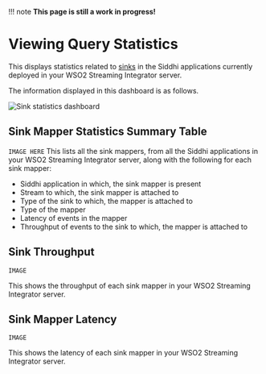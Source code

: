 !!! note
    **This page is still a work in progress!**
    
# Viewing Query Statistics

This displays statistics related to [sinks](https://siddhi.io/en/v5.1/docs/query-guide/#sink) in the Siddhi applications currently deployed in your WSO2 Streaming Integrator server.

The information displayed in this dashboard is as follows.

![Sink statistics dashboard](../images/streaming-integrator-grafana-dashboard/sink_statistics_dashboard.png)

## Sink Mapper Statistics Summary Table
```IMAGE HERE```
This lists all the sink mappers, from all the Siddhi applications in your WSO2 Streaming Integrator server, along with the following for each sink mapper:

   - Siddhi application in which, the sink mapper is present
   - Stream to which, the sink mapper is attached to
   - Type of the sink to which, the mapper is attached to
   - Type of the mapper
   - Latency of events in the mapper
   - Throughput of events to the sink to which, the mapper is attached to
   
## Sink Throughput

```IMAGE```

This shows the throughput of each sink mapper in your WSO2 Streaming Integrator server.

## Sink Mapper Latency

```IMAGE```

This shows the latency of each sink mapper in your WSO2 Streaming Integrator server.